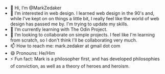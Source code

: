 - 👋 Hi, I’m @MarkZedaker
- 👀 I’m interested in web design. I learned web design in the 90's and, while I've kept on on things a little bit, I really feel like the world of web design has passed me by. I'm trying to update my skills.
- 🌱 I’m currently learning with The Odin Project.
- 💞️ I’m looking to collaborate on simple projects. I feel like I'm learning from scratch, so I don't think I'll be collaborating very much.
- 📫 How to reach me: mark.zedaker at gmail dot com
- 😄 Pronouns: He/Him
- ⚡ Fun fact: Mark is a philosopher first, and has developed philosophies of conviction, as well as a theory of heroes and heroism.

<!---
MarkZedaker/MarkZedaker is a ✨ special ✨ repository because its `README.md` (this file) appears on your GitHub profile.
You can click the Preview link to take a look at your changes.
--->
